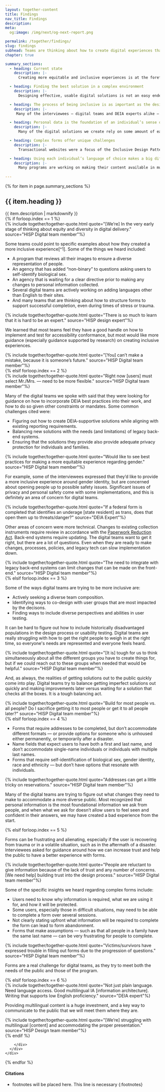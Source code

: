 ```yaml
---
layout: together-content
title: Findings
nav_title: Findings
description:
meta:
  og:image: /img/next/og-next-report.png

permalink: /together/findings/
slug: findings
subhead: Teams are thinking about how to create digital experiences that embrace all users and are effective, accessible, and respectful.
chapter: true

summary_sections:
  - heading: Current state
    description: |-
      Creating more equitable and inclusive experiences is at the forefront for many of our digital teams. Digital teams were generally further along in implementing accessibility than in considering equity and inclusivity in their design work. While some teams are actively looking for ways to incorporate inclusivity into their designs, others are waiting for direction.  

  - heading: Finding the best solution in a complex environment
    description: |-
      Designing effective, usable digital solutions is not an easy endeavor, and digital teams are wrestling with how to incorporate learnings about the sometimes confusing and constantly evolving DEIA space. While federal digital teams have always designed for “everyone,” there is renewed focus on ensuring that each individual feels welcome, heard, and supported in the digital experience. This is no easy task.

  - heading: The process of being inclusive is as important as the design
    description: |-
     Many of the interviewees — digital teams and DEIA experts alike — worried about the lack of diversity on design teams and as user testing participants. Design teams are often not representative of the full diversity of the potential users of the systems and experiences they are creating. Many teams are trying to figure out ways to include people with a wider range of lived experiences.

  - heading: Personal data is the foundation of an individual’s sense of self
    description: |-
      Many of the digital solutions we create rely on some amount of each user’s personal information: name, address, Social Security Number. Solutions that aren’t inclusive of everyone can be very alienating. Interviewees explained how this can play out in digital projects.

  - heading: Complex forms offer unique challenges
    description: |-
      Transactional websites were a focus of the Inclusive Design Pattern team’s work. Much of the public’s interactions with the U.S. government is through forms — both digital and paper. Forms can be really challenging for users, especially during times of stress. We heard from HISPs that complex digital forms were a serious barrier for many users, and that crafting good form experiences was a real challenge for digital teams. 

  - heading: Using each individual’s language of choice makes a big difference
    description: |-
      Many programs are working on making their content available in multiple languages, but there are lots of questions about how best to do that. As more and more programs provide content in multiple languages, how best to make people aware of the content in other languages, and to make it clear and easy for them to find and use those languages, is a real challenge. 
  
---
```


{% for item in page.summary_sections %}
  <section id="section-{{ forloop.index }}" class="together-section together-section--{{ item.title | downcase | replace: " ", "-" | remove: "’" }} {{ item.section_class }}">
    <div class="grid-container">
      <div class="grid-row">
        <div class="grid-col-12 tablet:grid-col-12">
          <div class="together-section__header">
            <h2 class="together-section__heading">{{ item.heading }}</h2>
          </div>
        </div>
        <div class="grid-col-12 tablet:grid-col-10 tablet:margin-left-auto together-section-description">
          {{ item.description | markdownify }}
        </div>
      </div>
      <div class="grid-row">
        <div class="grid-col-12">
          {% if forloop.index == 1 %}
          <div class="tablet:grid-offset-2 measure-4" markdown="1">
{% include together/together-quote.html quote="[We’re] In the very early stage of thinking about equity and diversity in digital delivery." source="HISP Digital team member"%}
<p>
Some teams could point to specific examples about how they created a more inclusive experience[^1]. Some of the things we heard included:
</p>
<ul>
<li>
A program that reviews all their images to ensure a diverse representation of people.
</li>
<li>
An agency that has added “non-binary” to questions asking users to self-identify biological sex.
</li>
<li>
An agency that is waiting for a clear directive prior to making any changes to personal information collected.
</li>
<li>
Several digital teams are actively working on adding languages other than English to their sites.
</li>
<li>
And many teams that are thinking about how to structure forms to support successful completion, even during times of stress or trauma.
</li>
</ul>
{% include together/together-quote.html quote="There is so much to learn that it is hard to be an expert." source="HISP design expert"%}
<p>
We learned that most teams feel they have a good handle on how to implement and test for accessibility conformance, but most would like more guidance (especially guidance supported by research) on creating inclusive experiences. 
</p>
{% include together/together-quote.html quote="[You] can’t make a mistake, because it is someone’s future." source="HISP Digital team member"%}
          </div>
          {% elsif forloop.index == 2 %}           
          <div class="tablet:grid-offset-2 measure-4">
            {% include together/together-quote.html quote="Right now [users] must select Mr./Mrs. — need to be more flexible." source="HISP Digital team member"%}
            <p>
              Many of the digital teams we spoke with said that they were looking for guidance on how to incorporate DEIA best practices into their work, and how to do so given other constraints or mandates. Some common challenges cited were:
            </p>
            <ul>
              <li>
                Figuring out how to create DEIA-supportive solutions while aligning with existing reporting requirements.
              </li>
              <li>
                Balancing new solutions with the needs (and limitations) of legacy back-end systems.
              </li>
              <li>
                Ensuring that the solutions they provide also provide adequate privacy protection for individuals and families.
              </li>
            </ul>
            {% include together/together-quote.html quote="Would like to see best practices for making a more equitable experience regarding gender." source="HISP Digital team member"%}
            <p>
              For example, some of the interviewees expressed that they’d like to provide a more inclusive experience around gender identity, but are concerned about opening people up to possible safety issues. Significant issues of privacy and personal safety come with some implementations, and this is definitely an area of concern for digital teams.
            </p>
            {% include together/together-quote.html quote="If a federal form is completed that identifies an underage [state resident] as trans, does that open them up to threats/danger?" source="DEIA Expert"%}
            <p>
              Other areas of concern were more technical. Changes to existing collection instruments require review in accordance with the <a href="https://pra.digital.gov/">Paperwork Reduction Act</a>. Back-end systems require updating. The digital teams want to get it right, but there are a lot of questions. Even when they are ready to make changes, processes, policies, and legacy tech can slow implementation down.
            </p>
            {% include together/together-quote.html quote="The need to integrate with legacy back-end systems can limit changes that can be made on the front-end." source="HISP Digital team member"%}
          </div> 
          {% elsif forloop.index == 3 %}
          <div class="tablet:grid-offset-2 measure-4">
            <p>
              Some of the ways digital teams are trying to be more inclusive are:
            </p>
            <ul>
              <li>
               Actively seeking a diverse team composition.
              </li>
              <li>
               Identifying ways to co-design with user groups that are most impacted by the decisons.
              </li>
              <li>
                Finding ways to include diverse perspectives and abilities in user testing.
              </li>
            </ul>
            <p>
              It can be hard to figure out how to include historically disadvantaged populations in the design process or usability testing. Digital teams are really struggling with how to get the right people to weigh in at the right time, so everyone's needs are represented and everyone feels heard.
            </p>
            {% include together/together-quote.html quote="[It is] tough for us to think simultaneously about all the different groups you have to create things for, but if we could reach out to these groups when needed that would be helpful." source="HISP Digital team member"%}
            <p>
              And, as always, the realities of getting solutions out to the public quickly come into play. Digital teams try to balance getting imperfect solutions out quickly and making improvements later versus waiting for a solution that checks all the boxes. It is a tough balancing act.
            </p>
            {% include together/together-quote.html quote="Build for most people vs. all people? Do I sacrifice getting it to most people or get it to all people later?" source="HISP Digital team member"%}
          </div>
          {% elsif forloop.index == 4 %}
          <div class="tablet:grid-offset-2 measure-4">
            <ul>
              <li>Forms that require addresses to be completed, but don’t accommodate different formats — or provide options for someone who is unhoused either permanently, or temporarily after a disaster.</li>
              <li>Name fields that expect users to have both a first and last name, and don’t accommodate single-name individuals or individuals with multiple last names.</li>
              <li>Forms that require self-identification of biological sex, gender identity, race and ethnicity — but don’t have options that resonate with individuals.</li>
            </ul>
            {% include together/together-quote.html quote="Addresses can get a little tricky on reservations." source="HISP Digital team member"%}
            <p>
              Many of the digital teams are trying to figure out what changes they need to make to accommodate a more diverse public. Most recognized that personal information is the most foundational information we ask from people, and when what we ask for doesn’t allow users to feel seen and confident in their answers, we may have created a bad experience from the start.
            </p>
          </div>
          {% elsif forloop.index == 5 %}
          <div class="tablet:grid-offset-2 measure-4">
            <p>
              Forms can be frustrating and alienating, especially if the user is recovering from trauma or in a volatile situation, such as in the aftermath of a disaster. Interviewees asked for guidance around how we can increase trust and help the public to have a better experience with forms. 
            </p>
            {% include together/together-quote.html quote="People are reluctant to give information because of the lack of trust and any number of concerns. [We need help] building trust into the design process." source="HISP Digital team member"%}
            <p>
              Some of the specific insights we heard regarding complex forms include:
            </p>
            <ul>
              <li>
               Users need to know why information is required, what we are using it for, and how it will be protected.
              </li>
              <li>
               Some users, especially those in difficult situations, may need to be able to complete a form over several sessions.
              </li>
              <li>
                Not clearly stating upfront what information will be required to complete the form can lead to form abandonment.
              </li>
              <li>
                Forms that make assumptions — such as that all people in a family have the same last name — can be very frustrating for people to complete.
              </li>
            </ul>
            {% include together/together-quote.html quote="Victims/survivors have expressed trouble in filling out forms due to the progression of questions." source="HISP Digital team member"%}
            <p>
              Forms are a real challenge for digital teams, as they try to meet both the needs of the public and those of the program. 
            </p>
          </div>
          {% elsif forloop.index == 6 %}
          <div class="tablet:grid-offset-2 measure-4">
            {% include together/together-quote.html quote="Not just plain language. Need language access. Good multilingual IA [information architecture]. Writing that supports low English proficiency." source="DEIA expert"%}
            <p>
              Providing multilingual content is a huge investment, and a key way to communicate to the public that we will meet them where they are. 
            </p>
            {% include together/together-quote.html quote="[We’re] struggling with multilingual [content] and accommodating the proper presentation." source="HISP Design team member"%}
          </div>
          {% endif %}

        </div>
      </div>
    </div>
  </section>
{% endfor %}

<section class="next-section next-section--citations">
  <div class="grid-container">
    <div class="grid-row">
      <div class="grid-col-12 tablet:grid-col-8 tablet:margin-x-auto desktop:margin-x-0" markdown="1">

#### Citations

* footnotes will be placed here. This line is necessary
{:footnotes}

[^1]: They, their. (April 10, 2019) Retrieved on August 19, 2022, from <https://design.va.gov/content-style-guide/they-their>

[^2]: Personal names around the world. (August 17, 2011) Retrieved on August 19, 2022, from <https://www.w3.org/International/questions/qa-personal-names>

</div>
    </div>
  </div>
</section>


